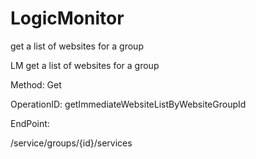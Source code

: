 #     LogicMonitor


get a list of websites for a group

LM get a list of websites for a group

Method: Get

OperationID: getImmediateWebsiteListByWebsiteGroupId

EndPoint:

/service/groups/{id}/services
